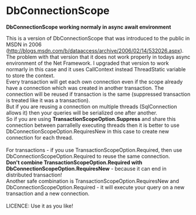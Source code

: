 # DbConnectionScope
<b>DbConnectionScope working normaly in async await environment</b>

This is a version of DbConnectionScope that was introduced to the public in MSDN in 2006 (http://blogs.msdn.com/b/dataaccess/archive/2006/02/14/532026.aspx).
The problem with that version that it does not work properly in todays async environment of the Net Framework.
I upgraded that version to work normarly in this case and it uses CallContext instead ThreadStatic variable to store
the context.<br/>
Every transaction will get each own connection even if the scope already have a connection which was created in another transaction.
The connection will be reused if transaction is the same (suppressed transaction is treated like it was a transaction).<br/>
But if you are reusing a connection on multiple threads (SqlConnection allows it) then your queries will be serialized one after another.<br/>
So if you are using <b>TransactionScopeOption.Suppress</b> and share this connection between parrallelly executing threads then it is better
to use DbConnectionScopeOption.RequiresNew in  this case  to create new connection for each thread.<br/><br/>
For transactions - if you use TransactionScopeOption.Required, then use DbConnectionScopeOption.Required to reuse the same connection.<br/>
<b>Don't combine TransactionScopeOption.Required with DbConnectionScopeOption.RequiresNew</b> - because it can end in distributed 
transaction!<br/>
Another safe combination is TransactionScopeOption.RequiresNew and DbConnectionScopeOption.Required - it will execute your query on 
a new transaction and a new connection.
<br/><br/>
LICENCE: Use it as you like!
